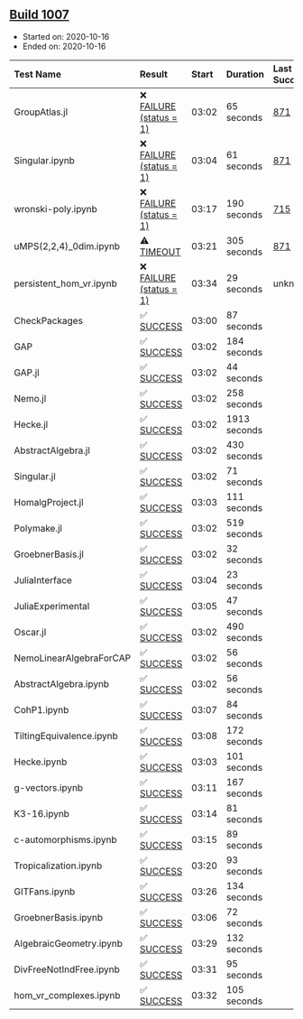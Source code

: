 ## [Build 1007](https://oscarci.mathematik.uni-kl.de/job/oscar-stable/1007/)

* Started on: 2020-10-16
* Ended on: 2020-10-16

| Test Name    | Result | Start | Duration | Last Success | First Failure |
|:-------------|:-------|:------|:---------|:-------------|:--------------|
| GroupAtlas.jl | ❌ [FAILURE (status = 1)](https://oscarci.mathematik.uni-kl.de/job/oscar-stable/1007/artifact/logs/build-1007/GroupAtlas.jl.log) | 03:02 | 65 seconds | [871](https://oscarci.mathematik.uni-kl.de/job/oscar-stable/871/) | [872](https://oscarci.mathematik.uni-kl.de/job/oscar-stable/872/) |
| Singular.ipynb | ❌ [FAILURE (status = 1)](https://oscarci.mathematik.uni-kl.de/job/oscar-stable/1007/artifact/logs/build-1007/Singular.ipynb.log) | 03:04 | 61 seconds | [871](https://oscarci.mathematik.uni-kl.de/job/oscar-stable/871/) | [872](https://oscarci.mathematik.uni-kl.de/job/oscar-stable/872/) |
| wronski-poly.ipynb | ❌ [FAILURE (status = 1)](https://oscarci.mathematik.uni-kl.de/job/oscar-stable/1007/artifact/logs/build-1007/wronski-poly.ipynb.log) | 03:17 | 190 seconds | [715](https://oscarci.mathematik.uni-kl.de/job/oscar-stable/715/) | [716](https://oscarci.mathematik.uni-kl.de/job/oscar-stable/716/) |
| uMPS(2,2,4)_0dim.ipynb | ⚠ [TIMEOUT](https://oscarci.mathematik.uni-kl.de/job/oscar-stable/1007/artifact/logs/build-1007/uMPS-2-2-4-_0dim.ipynb.log) | 03:21 | 305 seconds | [871](https://oscarci.mathematik.uni-kl.de/job/oscar-stable/871/) | [872](https://oscarci.mathematik.uni-kl.de/job/oscar-stable/872/) |
| persistent_hom_vr.ipynb | ❌ [FAILURE (status = 1)](https://oscarci.mathematik.uni-kl.de/job/oscar-stable/1007/artifact/logs/build-1007/persistent_hom_vr.ipynb.log) | 03:34 | 29 seconds | unknown | unknown |
| CheckPackages | ✅ [SUCCESS](https://oscarci.mathematik.uni-kl.de/job/oscar-stable/1007/artifact/logs/build-1007/CheckPackages.log) | 03:00 | 87 seconds |  |  |
| GAP | ✅ [SUCCESS](https://oscarci.mathematik.uni-kl.de/job/oscar-stable/1007/artifact/logs/build-1007/GAP.log) | 03:02 | 184 seconds |  |  |
| GAP.jl | ✅ [SUCCESS](https://oscarci.mathematik.uni-kl.de/job/oscar-stable/1007/artifact/logs/build-1007/GAP.jl.log) | 03:02 | 44 seconds |  |  |
| Nemo.jl | ✅ [SUCCESS](https://oscarci.mathematik.uni-kl.de/job/oscar-stable/1007/artifact/logs/build-1007/Nemo.jl.log) | 03:02 | 258 seconds |  |  |
| Hecke.jl | ✅ [SUCCESS](https://oscarci.mathematik.uni-kl.de/job/oscar-stable/1007/artifact/logs/build-1007/Hecke.jl.log) | 03:02 | 1913 seconds |  |  |
| AbstractAlgebra.jl | ✅ [SUCCESS](https://oscarci.mathematik.uni-kl.de/job/oscar-stable/1007/artifact/logs/build-1007/AbstractAlgebra.jl.log) | 03:02 | 430 seconds |  |  |
| Singular.jl | ✅ [SUCCESS](https://oscarci.mathematik.uni-kl.de/job/oscar-stable/1007/artifact/logs/build-1007/Singular.jl.log) | 03:02 | 71 seconds |  |  |
| HomalgProject.jl | ✅ [SUCCESS](https://oscarci.mathematik.uni-kl.de/job/oscar-stable/1007/artifact/logs/build-1007/HomalgProject.jl.log) | 03:03 | 111 seconds |  |  |
| Polymake.jl | ✅ [SUCCESS](https://oscarci.mathematik.uni-kl.de/job/oscar-stable/1007/artifact/logs/build-1007/Polymake.jl.log) | 03:02 | 519 seconds |  |  |
| GroebnerBasis.jl | ✅ [SUCCESS](https://oscarci.mathematik.uni-kl.de/job/oscar-stable/1007/artifact/logs/build-1007/GroebnerBasis.jl.log) | 03:02 | 32 seconds |  |  |
| JuliaInterface | ✅ [SUCCESS](https://oscarci.mathematik.uni-kl.de/job/oscar-stable/1007/artifact/logs/build-1007/JuliaInterface.log) | 03:04 | 23 seconds |  |  |
| JuliaExperimental | ✅ [SUCCESS](https://oscarci.mathematik.uni-kl.de/job/oscar-stable/1007/artifact/logs/build-1007/JuliaExperimental.log) | 03:05 | 47 seconds |  |  |
| Oscar.jl | ✅ [SUCCESS](https://oscarci.mathematik.uni-kl.de/job/oscar-stable/1007/artifact/logs/build-1007/Oscar.jl.log) | 03:02 | 490 seconds |  |  |
| NemoLinearAlgebraForCAP | ✅ [SUCCESS](https://oscarci.mathematik.uni-kl.de/job/oscar-stable/1007/artifact/logs/build-1007/NemoLinearAlgebraForCAP.log) | 03:02 | 56 seconds |  |  |
| AbstractAlgebra.ipynb | ✅ [SUCCESS](https://oscarci.mathematik.uni-kl.de/job/oscar-stable/1007/artifact/logs/build-1007/AbstractAlgebra.ipynb.log) | 03:02 | 56 seconds |  |  |
| CohP1.ipynb | ✅ [SUCCESS](https://oscarci.mathematik.uni-kl.de/job/oscar-stable/1007/artifact/logs/build-1007/CohP1.ipynb.log) | 03:07 | 84 seconds |  |  |
| TiltingEquivalence.ipynb | ✅ [SUCCESS](https://oscarci.mathematik.uni-kl.de/job/oscar-stable/1007/artifact/logs/build-1007/TiltingEquivalence.ipynb.log) | 03:08 | 172 seconds |  |  |
| Hecke.ipynb | ✅ [SUCCESS](https://oscarci.mathematik.uni-kl.de/job/oscar-stable/1007/artifact/logs/build-1007/Hecke.ipynb.log) | 03:03 | 101 seconds |  |  |
| g-vectors.ipynb | ✅ [SUCCESS](https://oscarci.mathematik.uni-kl.de/job/oscar-stable/1007/artifact/logs/build-1007/g-vectors.ipynb.log) | 03:11 | 167 seconds |  |  |
| K3-16.ipynb | ✅ [SUCCESS](https://oscarci.mathematik.uni-kl.de/job/oscar-stable/1007/artifact/logs/build-1007/K3-16.ipynb.log) | 03:14 | 81 seconds |  |  |
| c-automorphisms.ipynb | ✅ [SUCCESS](https://oscarci.mathematik.uni-kl.de/job/oscar-stable/1007/artifact/logs/build-1007/c-automorphisms.ipynb.log) | 03:15 | 89 seconds |  |  |
| Tropicalization.ipynb | ✅ [SUCCESS](https://oscarci.mathematik.uni-kl.de/job/oscar-stable/1007/artifact/logs/build-1007/Tropicalization.ipynb.log) | 03:20 | 93 seconds |  |  |
| GITFans.ipynb | ✅ [SUCCESS](https://oscarci.mathematik.uni-kl.de/job/oscar-stable/1007/artifact/logs/build-1007/GITFans.ipynb.log) | 03:26 | 134 seconds |  |  |
| GroebnerBasis.ipynb | ✅ [SUCCESS](https://oscarci.mathematik.uni-kl.de/job/oscar-stable/1007/artifact/logs/build-1007/GroebnerBasis.ipynb.log) | 03:06 | 72 seconds |  |  |
| AlgebraicGeometry.ipynb | ✅ [SUCCESS](https://oscarci.mathematik.uni-kl.de/job/oscar-stable/1007/artifact/logs/build-1007/AlgebraicGeometry.ipynb.log) | 03:29 | 132 seconds |  |  |
| DivFreeNotIndFree.ipynb | ✅ [SUCCESS](https://oscarci.mathematik.uni-kl.de/job/oscar-stable/1007/artifact/logs/build-1007/DivFreeNotIndFree.ipynb.log) | 03:31 | 95 seconds |  |  |
| hom_vr_complexes.ipynb | ✅ [SUCCESS](https://oscarci.mathematik.uni-kl.de/job/oscar-stable/1007/artifact/logs/build-1007/hom_vr_complexes.ipynb.log) | 03:32 | 105 seconds |  |  |

